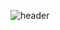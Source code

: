 ![header](https://capsule-render.vercel.app/api?type=waving&color=gradient&customColorList=6&height=250&section=header&text=HyundongSung&animation=fadeIn&20render&fontSize=60)
